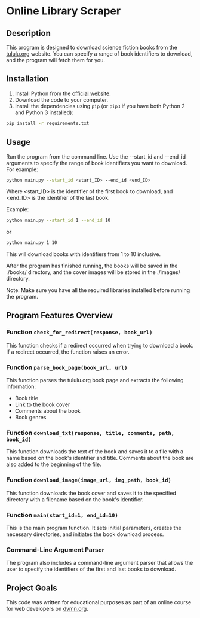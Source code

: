 # Online Library Scraper

## Description
This program is designed to download science fiction books from the [tululu.org](https://tululu.org/) website. You can specify a range of book identifiers to download, and the program will fetch them for you.

## Installation
1. Install Python from the [official website](https://www.python.org/downloads/).
2. Download the code to your computer.
3. Install the dependencies using `pip` (or `pip3` if you have both Python 2 and Python 3 installed):

```bash
pip install -r requirements.txt
```

## Usage
Run the program from the command line.
Use the --start_id and --end_id arguments to specify the range of book identifiers you want to download. For example:

```bash
python main.py --start_id <start_ID> --end_id <end_ID>
```
Where <start_ID> is the identifier of the first book to download, and <end_ID> is the identifier of the last book.

Example:
```bash
python main.py --start_id 1 --end_id 10
```
or
```bash
python main.py 1 10
```
This will download books with identifiers from 1 to 10 inclusive.

After the program has finished running, the books will be saved in the ./books/ directory, and the cover images will be stored in the ./images/ directory.

Note: Make sure you have all the required libraries installed before running the program.

## Program Features Overview
### Function ``check_for_redirect(response, book_url)``
This function checks if a redirect occurred when trying to download a book. If a redirect occurred, the function raises an error.

### Function ``parse_book_page(book_url, url)``
This function parses the tululu.org book page and extracts the following information:

- Book title
- Link to the book cover
- Comments about the book
- Book genres

### Function ``download_txt(response, title, comments, path, book_id)``
This function downloads the text of the book and saves it to a file with a name based on the book's identifier and title. Comments about the book are also added to the beginning of the file.

### Function ``download_image(image_url, img_path, book_id)``
This function downloads the book cover and saves it to the specified directory with a filename based on the book's identifier.

### Function ``main(start_id=1, end_id=10)``
This is the main program function. It sets initial parameters, creates the necessary directories, and initiates the book download process.

### Command-Line Argument Parser
The program also includes a command-line argument parser that allows the user to specify the identifiers of the first and last books to download.

## Project Goals
This code was written for educational purposes as part of an online course for web developers on [dvmn.org](https://dvmn.org/).
